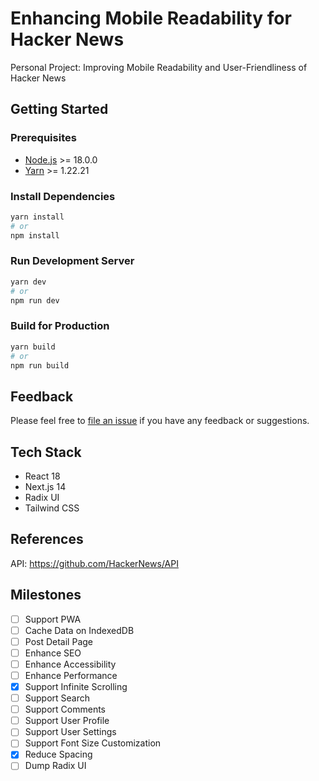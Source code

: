 # Enhancing Mobile Readability for Hacker News

Personal Project: Improving Mobile Readability and User-Friendliness of Hacker News

## Getting Started

### Prerequisites

-   [Node.js](https://nodejs.org/en/) >= 18.0.0
-   [Yarn](https://yarnpkg.com/) >= 1.22.21

### Install Dependencies

```bash
yarn install
# or
npm install
```

### Run Development Server

```bash
yarn dev
# or
npm run dev
```

### Build for Production

```bash
yarn build
# or
npm run build
```

## Feedback

Please feel free to [file an issue](https://github.com/1997roylee/Enhancing-Mobile-Readability-for-Hacker-News/issues) if you have any feedback or suggestions.

## Tech Stack

-   React 18
-   Next.js 14
-   Radix UI
-   Tailwind CSS

## References

API: https://github.com/HackerNews/API

## Milestones

-   [ ] Support PWA
-   [ ] Cache Data on IndexedDB
-   [ ] Post Detail Page
-   [ ] Enhance SEO
-   [ ] Enhance Accessibility
-   [ ] Enhance Performance
-   [x] Support Infinite Scrolling
-   [ ] Support Search
-   [ ] Support Comments
-   [ ] Support User Profile
-   [ ] Support User Settings
-   [ ] Support Font Size Customization
-   [x] Reduce Spacing
-   [ ] Dump Radix UI
